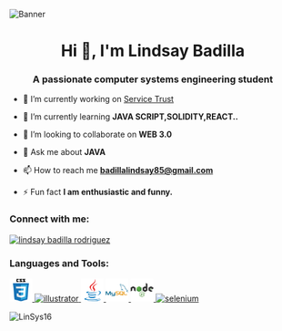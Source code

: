 ![Banner](https://github.com/user-attachments/assets/44ecd20e-de19-4128-8684-84bbbe29d629)
<h1 align="center">Hi 👋, I'm Lindsay Badilla</h1>
<h3 align="center">A passionate computer systems engineering student</h3>

- 🔭 I’m currently working on [Service Trust](https://www.youtube.com/watch?v=uyWjOxnoP2o)

- 🌱 I’m currently learning **JAVA SCRIPT,SOLIDITY,REACT..**

- 👯 I’m looking to collaborate on **WEB 3.0**

- 💬 Ask me about **JAVA**

- 📫 How to reach me **badillalindsay85@gmail.com**

- ⚡ Fun fact **I am enthusiastic and funny.**

<h3 align="left">Connect with me:</h3>
<p align="left">
<a href="https://linkedin.com/in/lindsay badilla rodriguez" target="blank"><img align="center" src="https://raw.githubusercontent.com/rahuldkjain/github-profile-readme-generator/master/src/images/icons/Social/linked-in-alt.svg" alt="lindsay badilla rodriguez" height="30" width="40" /></a>
</p>

<h3 align="left">Languages and Tools:</h3>
<p align="left"> <a href="https://www.w3schools.com/css/" target="_blank" rel="noreferrer"> <img src="https://raw.githubusercontent.com/devicons/devicon/master/icons/css3/css3-original-wordmark.svg" alt="css3" width="40" height="40"/> </a> <a href="https://www.adobe.com/in/products/illustrator.html" target="_blank" rel="noreferrer"> <img src="https://www.vectorlogo.zone/logos/adobe_illustrator/adobe_illustrator-icon.svg" alt="illustrator" width="40" height="40"/> </a> <a href="https://www.java.com" target="_blank" rel="noreferrer"> <img src="https://raw.githubusercontent.com/devicons/devicon/master/icons/java/java-original.svg" alt="java" width="40" height="40"/> </a> <a href="https://www.mysql.com/" target="_blank" rel="noreferrer"> <img src="https://raw.githubusercontent.com/devicons/devicon/master/icons/mysql/mysql-original-wordmark.svg" alt="mysql" width="40" height="40"/> </a> <a href="https://nodejs.org" target="_blank" rel="noreferrer"> <img src="https://raw.githubusercontent.com/devicons/devicon/master/icons/nodejs/nodejs-original-wordmark.svg" alt="nodejs" width="40" height="40"/> </a> <a href="https://www.selenium.dev" target="_blank" rel="noreferrer"> <img src="https://raw.githubusercontent.com/detain/svg-logos/780f25886640cef088af994181646db2f6b1a3f8/svg/selenium-logo.svg" alt="selenium" width="40" height="40"/> </a> </p>

<p><img align="center" src="https://github-readme-streak-stats.herokuapp.com/?user=LinSys16&" alt="LinSys16" /></p>
